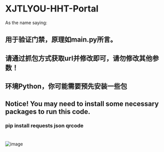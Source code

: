 # XJTLYOU-HHT-Portal
As the name saying:

## 用于验证门禁，原理如main.py所言。

## 请通过抓包方式获取url并修改即可，请勿修改其他参数！

## 环境Python，你可能需要预先安装一些包

## Notice! You may need to install some necessary packages to run this code.

### pip install requests json qrcode

#
![image](https://github.com/qunerCloud/XJTLYOU-HHT-Portal/blob/main/Screenshot%202023-09-09%20at%209.33.13%20PM.png)
